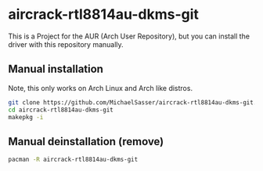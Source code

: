 # aircrack-rtl8814au-dkms-git

This is a Project for the AUR (Arch User Repository), but you can install the driver with this repository manually.

## Manual installation

Note, this only works on Arch Linux and Arch like distros.

```bash
git clone https://github.com/MichaelSasser/aircrack-rtl8814au-dkms-git.git
cd aircrack-rtl8814au-dkms-git
makepkg -i
```

## Manual deinstallation (remove)

```bash
pacman -R aircrack-rtl8814au-dkms-git
```

